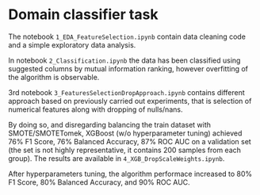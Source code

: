 # Domain classifier task

The notebook `1_EDA_FeatureSelection.ipynb` contain data cleaning code and a simple exploratory data analysis.

In notebook `2_Classification.ipynb` the data has been classified using suggested columns by mutual information ranking, however overfitting of the algorithm is observable.

3rd notebook `3_FeaturesSelectionDropApproach.ipynb` contains different approach based on previously carried out experiments, that is selection of numerical features along with dropping of nulls/nans.

By doing so, and disregarding balancing the train dataset with SMOTE/SMOTETomek, XGBoost (w/o hyperparameter tuning) achieved 76% F1 Score, 76% Balanced Accuracy, 87% ROC AUC on a validation set (the set is not highly representative, it contains 200 samples from each group). The results are available in `4_XGB_DropScaleWeights.ipynb`.

After hyperparameters tuning, the algorithm performace increased to 80% F1 Score, 80% Balanced Accuracy, and 90% ROC AUC.

